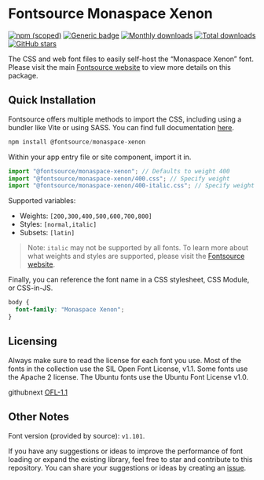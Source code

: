 # Fontsource Monaspace Xenon

[![npm (scoped)](https://img.shields.io/npm/v/@fontsource/monaspace-xenon?color=brightgreen)](https://www.npmjs.com/package/@fontsource/monaspace-xenon) [![Generic badge](https://img.shields.io/badge/fontsource-passing-brightgreen)](https://github.com/fontsource/fontsource) [![Monthly downloads](https://badgen.net/npm/dm/@fontsource/monaspace-xenon)](https://github.com/fontsource/fontsource) [![Total downloads](https://badgen.net/npm/dt/@fontsource/monaspace-xenon)](https://github.com/fontsource/fontsource) [![GitHub stars](https://img.shields.io/github/stars/fontsource/fontsource.svg?style=social&label=Star)](https://github.com/fontsource/fontsource/stargazers)

The CSS and web font files to easily self-host the “Monaspace Xenon” font. Please visit the main [Fontsource website](https://fontsource.org/fonts/monaspace-xenon) to view more details on this package.

## Quick Installation

Fontsource offers multiple methods to import the CSS, including using a bundler like Vite or using SASS. You can find full documentation [here](https://fontsource.org/docs/getting-started/introduction).

```javascript
npm install @fontsource/monaspace-xenon
```

Within your app entry file or site component, import it in.

```javascript
import "@fontsource/monaspace-xenon"; // Defaults to weight 400
import "@fontsource/monaspace-xenon/400.css"; // Specify weight
import "@fontsource/monaspace-xenon/400-italic.css"; // Specify weight and style
```

Supported variables:
- Weights: `[200,300,400,500,600,700,800]`
- Styles: `[normal,italic]`
- Subsets: `[latin]`

> Note: `italic` may not be supported by all fonts. To learn more about what weights and styles are supported, please visit the [Fontsource website](https://fontsource.org/fonts/monaspace-xenon).

Finally, you can reference the font name in a CSS stylesheet, CSS Module, or CSS-in-JS.

```css
body {
  font-family: "Monaspace Xenon";
}
```

## Licensing
Always make sure to read the license for each font you use. Most of the fonts in the collection use the SIL Open Font License, v1.1. Some fonts use the Apache 2 license. The Ubuntu fonts use the Ubuntu Font License v1.0.

githubnext
[OFL-1.1](https://github.com/githubnext/monaspace/blob/main/LICENSE)

## Other Notes
Font version (provided by source): `v1.101`.

If you have any suggestions or ideas to improve the performance of font loading or expand the existing library, feel free to star and contribute to this repository. You can share your suggestions or ideas by creating an [issue](https://github.com/fontsource/fontsource/issues).